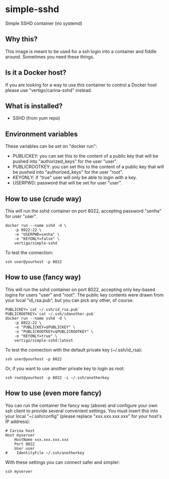 # simple-sshd

Simple SSHD container (no systemd)


## Why this?

This image is meant to be used for a ssh login into a container and fiddle around. Sometimes you need these things.

## Is it a Docker host?

If you are looking for a way to use this container to control a Docker host please use "vertigo/carina-sshd" instead.

## What is installed?

* SSHD (from yum repo)

## Environment variables

These variables can be set on "docker run":

* PUBLICKEY: you can set this to the content of a public key that will be pushed into "authorized_keys" for the user "user".
* PUBLICROOTKEY: you can set this to the content of a public key that will be pushed into "authorized_keys" for the user "root".
* KEYONLY: if "true" user will only be able to login with a key.
* USERPWD: password that will be set for user "user".

## How to use (crude way)

This will run the sshd container on port 8022, accepting password "senha" for user "user".

```
docker run --name sshd -d \
    -p 8022:22 \
    -e "USERPWD=senha" \
    -e "KEYONLY=false" \
    vertigo/simple-sshd
```

To test the connection:

```
ssh user@yourhost -p 8022
```

## How to use (fancy way)

This will run the sshd container on port 8022, accepting only key-based logins for users "user" and "root". The public key contents were drawn from your local "id_rsa.pub", but you can pick any other, of course.

```
PUBLICKEY=`cat ~/.ssh/id_rsa.pub`
PUBLICROOTKEY=`cat ~/.ssh/idanother.pub`
docker run --name sshd -d \
    -p 8022:22 \
    -e "PUBLICKEY=$PUBLICKEY" \
    -e "PUBLICROOTKEY=$PUBLICROOTKEY" \
    -e "KEYONLY=true" \
    vertigo/simple-sshd:latest
```

To test the connection with the default private key (~/.ssh/id_rsa):

```
ssh user@yourhost -p 8022
```

Or, if you want to use another private key to login as root:

```
ssh root@yourhost -p 8022 -i ~/.ssh/anotherkey
```

## How to use (even more fancy)

You can run the container the fancy way (above) and configure your own ssh client to provide several convenient settings. You must insert this into your local "~/.ssh/config" (please replace "xxx.xxx.xxx.xxx" for your host's IP address):

```
# Carina host
Host myserver
    HostName xxx.xxx.xxx.xxx
    Port 8022
    User user
#    IdentityFile ~/.ssh/anotherkey
```

With these settings you can connect safer and simpler:

```
ssh myserver
```
